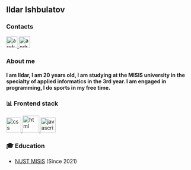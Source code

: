 ## Ildar Ishbulatov
### Contacts
<p align="left"> 
  <a href="https://t.me/pshish0" target="_blank"> 
    <img src="https://upload.wikimedia.org/wikipedia/commons/thumb/8/82/Telegram_logo.svg/1024px-Telegram_logo.svg.png" alt="android" width="30" height="30"/> 
  </a>
  <a href="https://www.instagram.com/pepegaface_/" target="_blank"> 
    <img src="https://upload.wikimedia.org/wikipedia/commons/thumb/e/e7/Instagram_logo_2016.svg/800px-Instagram_logo_2016.svg.png" alt="android" width="30" height="30"/> 
  </a>
</p>


### About me
#### I am Ildar, I am 20 years old, I am studying at the MISIS university in the specialty of applied informatics in the 3rd year. I am engaged in programming, I do sports in my free time.

### 📊 Frontend stack
<p align="left"> 
  <a href="https://developer.mozilla.org/ru/docs/Web/CSS/Reference" target="_blank"> 
    <img src="https://upload.wikimedia.org/wikipedia/commons/thumb/6/62/CSS3_logo.svg/120px-CSS3_logo.svg.png" alt="css" width="40" height="40"/>
  </a>

  <a href="https://developer.mozilla.org/ru/docs/Web/HTML" target="_blank"> 
    <img src="https://upload.wikimedia.org/wikipedia/commons/thumb/6/61/HTML5_logo_and_wordmark.svg/120px-HTML5_logo_and_wordmark.svg.png" alt="html" width="45" height="45"/>
  </a>  
  
  <a href="https://developer.mozilla.org/en-US/docs/Web/JavaScript" target="_blank"> 
    <img src="https://upload.wikimedia.org/wikipedia/commons/thumb/9/99/Unofficial_JavaScript_logo_2.svg/120px-Unofficial_JavaScript_logo_2.svg.png" alt="javascript" width="40" height="40"/>
  </a>
</p>

### 🎓 Education
* [NUST MISiS](https://en.misis.ru) (Since 2021)